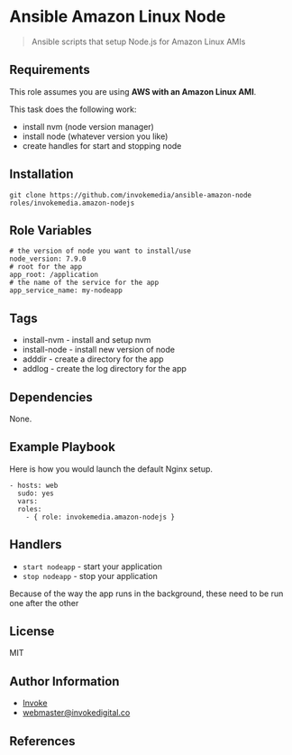 Ansible Amazon Linux Node
==================================

> Ansible scripts that setup Node.js for Amazon Linux AMIs

Requirements
------------

This role assumes you are using **AWS with an Amazon Linux AMI**.

This task does the following work:

* install nvm (node version manager)
* install node (whatever version you like)
* create handles for start and stopping node

Installation
------------

`git clone https://github.com/invokemedia/ansible-amazon-node roles/invokemedia.amazon-nodejs`

Role Variables
--------------

```
# the version of node you want to install/use
node_version: 7.9.0
# root for the app
app_root: /application
# the name of the service for the app
app_service_name: my-nodeapp
```

Tags
-----

* install-nvm - install and setup nvm
* install-node - install new version of node
* adddir - create a directory for the app
* addlog - create the log directory for the app

Dependencies
------------

None.

Example Playbook
-------------------------

Here is how you would launch the default Nginx setup.

```
- hosts: web
  sudo: yes
  vars:
  roles:
    - { role: invokemedia.amazon-nodejs }
```

Handlers
--------

* `start nodeapp` - start your application
* `stop nodeapp` - stop your application

Because of the way the app runs in the background, these need to be run one after the other

License
-------

MIT

Author Information
------------------

* [Invoke](https://www.invokedigital.co/)
* <webmaster@invokedigital.co>

References
----------

